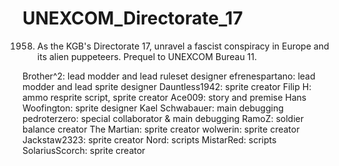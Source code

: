 # UNEXCOM_Directorate_17
1958. As the KGB's Directorate 17, unravel a fascist conspiracy in Europe and its alien puppeteers. Prequel to UNEXCOM Bureau 11.

Brother^2: lead modder and lead ruleset designer
efrenespartano: lead modder and lead sprite designer
Dauntless1942: sprite creator
Filip H: ammo resprite script, sprite creator
Ace009: story and premise
Hans Woofington: sprite designer
Kael Schwabauer: main debugging
pedroterzero: special collaborator & main debugging
RamoZ: soldier balance creator
The Martian: sprite creator
wolwerin: sprite creator
Jackstaw2323: sprite creator
Nord: scripts
MistarRed: scripts
SolariusScorch: sprite creator
